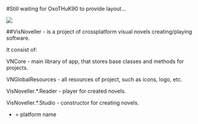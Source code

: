 #Still waiting for OxoTHuK90 to provide layout...

![](https://www.emssoftware.com/EMS/media/EMS/NewSite/images/loading.gif)

##VisNoveller - is a project of crossplatform visual novels creating/playing software.

It consist of:

VNCore - main library of app, that stores base classes and methods for projects. 

VNGlobalResources - all resources of project, such as icons, logo, etc.

VisNoveller.*.Reader - player for created novels. 

VisNoveller.*.Studio - constructor for creating novels.

* = platform name
